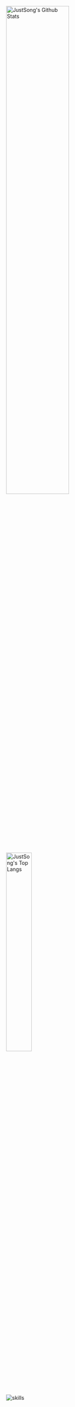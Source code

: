 <p>
  <img src="https://github-readme-stats.vercel.app/api?username=itmanmax&show_icons=true&hide_border=true&theme=radical" alt="JustSong's Github Stats" width="58%" />
</p>
<p>
  <img src="https://github-readme-stats.vercel.app/api/top-langs/?username=itmanmax&layout=compact&hide_border=true&langs_count=10" alt="JustSong's Top Langs" width="37%" /> 
</p>
<!--START_SECTION:waka-->
<!--END_SECTION:waka-->
 
![skills](https://skillicons.dev/icons?perline=14&i=bash,docker,git,github,githubactions,html,java,js,linux,md,mysql,nginx,nodejs,py,sqlite,twitter,ts,vercel,vscode,vue,workers)


